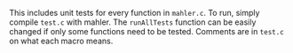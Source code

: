 This includes unit tests for every function in ```mahler.c```. To run, simply compile ```test.c``` with mahler. The ```runAllTests``` function can be easily changed if only some functions need to be tested. Comments are in ```test.c``` on what each macro means.
